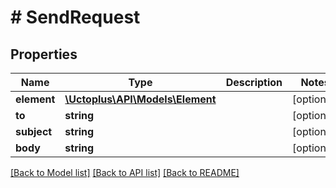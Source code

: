 # # SendRequest

## Properties

Name | Type | Description | Notes
------------ | ------------- | ------------- | -------------
**element** | [**\Uctoplus\API\Models\Element**](Element.md) |  | [optional]
**to** | **string** |  | [optional]
**subject** | **string** |  | [optional]
**body** | **string** |  | [optional]

[[Back to Model list]](../../README.md#models) [[Back to API list]](../../README.md#endpoints) [[Back to README]](../../README.md)
